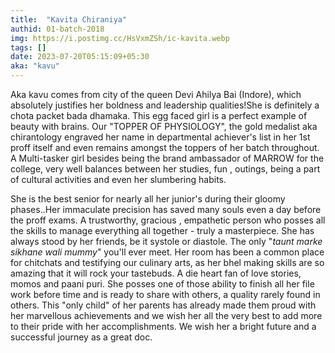 ```yaml
---
title:  "Kavita Chiraniya"
authid: 01-batch-2018
img: https://i.postimg.cc/HsVxmZSh/ic-kavita.webp
tags: []
date: 2023-07-20T05:15:09+05:30
aka: "kavu"
---
```


Aka kavu comes from city of the queen Devi Ahilya Bai (Indore), which absolutely justifies her boldness and leadership qualities!She is definitely a chota packet bada dhamaka. This egg faced girl is a perfect example of beauty with brains. Our "TOPPER OF PHYSIOLOGY", the gold medalist aka chirantology engraved her name in departmental achiever's list in her 1st proff itself and even remains  amongst the toppers of her batch throughout. A Multi-tasker girl besides being the brand ambassador of MARROW for the college, very well balances between her studies, fun , outings, being a part of cultural activities and even her slumbering habits. 

She is the best senior for nearly all her junior's during their gloomy phases..Her immaculate precision has saved many souls even  a day before the proff exams. A trustworthy, gracious , empathetic person who posses all the skills to manage everything all together - truly a masterpiece. She has always stood by her friends, be it systole or diastole. The only "*taunt marke sikhane wali mummy*" you'll ever meet. Her room has been a common place for chitchats and testifying our culinary arts, as her bhel making skills are so amazing that it will rock your tastebuds. A die heart fan of love stories, momos and paani puri. She posses one of those ability to finish all her file work before time and is ready to share with others, a quality rarely found in others. This "only child"  of her parents has already made them proud with her marvellous achievements and we wish her all the very best to add more to their pride with her accomplishments. We wish her a bright future and a successful journey as a great doc.

